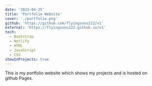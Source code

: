 ```yaml
---
date: '2023-04-25'
title: 'Portfolio Website'
cover: './portfolio.png'
github: 'https://github.com/flyingsonu122/v1'
external: 'https://flyingsonu122.github.io/v1'
tech:
  - Bootstrap
  - Netlify
  - HTML
  - JavaScript
  - CSS
showInProjects: true
---
```


This is my portfolio website which shows my projects and is hosted on github Pages.
